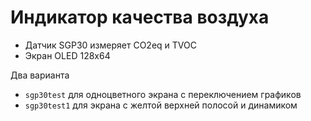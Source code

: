 # Индикатор качества воздуха

* Датчик SGP30 измеряет CO2eq и TVOC
* Экран OLED 128х64

Два варианта

* `sgp30test` для одноцветного экрана с переключением графиков
* `sgp30test1` для экрана с желтой верхней полосой и динамиком
